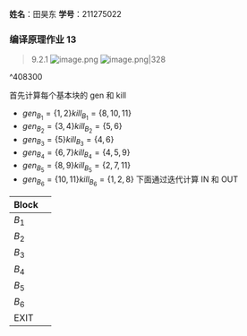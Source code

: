 **姓名**：田昊东 **学号**：211275022

### 编译原理作业 13
> 9.2.1 ![image.png](https://thdlrt.oss-cn-beijing.aliyuncs.com/20240603113417.png)
> ![image.png|328](https://thdlrt.oss-cn-beijing.aliyuncs.com/20240603113855.png)

^408300

首先计算每个基本块的 gen 和 kill
- $gen_{B_{1}}=\{ 1,2 \}kill_{B_{1}}=\{ 8,10,11 \}$
- $gen_{B_{2}}=\{ 3,4 \}kill_{B_{2}}=\{ 5,6 \}$
- $gen_{B_{3}}=\{ 5 \}kill_{B_{3}}=\{ 4,6 \}$
- $gen_{B_{4}}=\{ 6,7 \}kill_{B_{4}}=\{ 4,5,9 \}$
- $gen_{B_{5}}=\{ 8,9 \}kill_{B_{5}}=\{ 2,7,11 \}$
- $gen_{B_{6}}=\{ 10,11 \}kill_{B_{6}}=\{ 1,2,8 \}$
下面通过迭代计算 IN 和 OUT

| Block   |     |
| ------- | --- |
| $B_{1}$ |     |
| $B_{2}$ |     |
| $B_{3}$ |     |
| $B_{4}$ |     |
| $B_{5}$ |     |
| $B_{6}$ |     |
| EXIT    |     |

